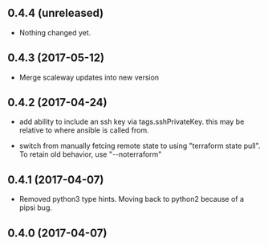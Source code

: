 0.4.4 (unreleased)
------------------

- Nothing changed yet.


0.4.3 (2017-05-12)
------------------

- Merge scaleway updates into new version


0.4.2 (2017-04-24)
------------------

- add ability to include an ssh key via tags.sshPrivateKey. this may be relative to where ansible is called from.

- switch from manually fetcing remote state to using "terraform state pull". To retain old behavior, use "--noterraform"


0.4.1 (2017-04-07)
------------------

- Removed python3 type hints. Moving back to python2 because of a pipsi
    bug.


0.4.0 (2017-04-07)
------------------
